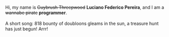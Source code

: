 Hi, my name is ~~Guybrush Threepwood~~ **Luciano Federico Pereira**, and I am a ~~wannabe pirate~~ **programmer**.<br><br>A short song: 818 bounty of doubloons gleams in the sun, a treasure hunt has just begun! Arrr!
